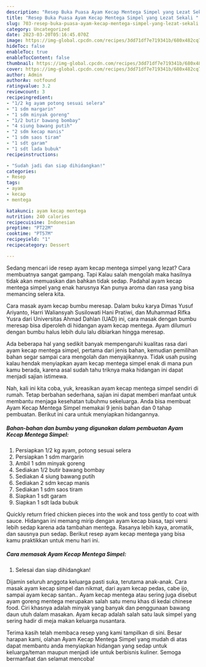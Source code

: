 ```yaml
---
description: "Resep Buka Puasa Ayam Kecap Mentega Simpel yang Lezat Sekali "
title: "Resep Buka Puasa Ayam Kecap Mentega Simpel yang Lezat Sekali "
slug: 703-resep-buka-puasa-ayam-kecap-mentega-simpel-yang-lezat-sekali
category: Uncategorized
date: 2023-03-20T05:16:45.070Z
image: https://img-global.cpcdn.com/recipes/3dd71df7e719341b/680x482cq70/ayam-kecap-mentega-simpel-foto-resep-utama.jpg
hideToc: false
enableToc: true
enableTocContent: false
thumbnail: https://img-global.cpcdn.com/recipes/3dd71df7e719341b/680x482cq70/ayam-kecap-mentega-simpel-foto-resep-utama.jpg
cover: https://img-global.cpcdn.com/recipes/3dd71df7e719341b/680x482cq70/ayam-kecap-mentega-simpel-foto-resep-utama.jpg
author: Admin
authorAv: notfound
ratingvalue: 3.2
reviewcount: 3
recipeingredient:
- "1/2 kg ayam potong sesuai selera"
- "1 sdm margarin"
- "1 sdm minyak goreng"
- "1/2 butir bawang bombay"
- "4 siung bawang putih"
- "2 sdm kecap manis"
- "1 sdm saos tiram"
- "1 sdt garam"
- "1 sdt lada bubuk"
recipeinstructions:

- "Sudah jadi dan siap dihidangkan!"
categories:
- Resep
tags:
- ayam
- kecap
- mentega

katakunci: ayam kecap mentega 
nutrition: 240 calories
recipecuisine: Indonesian
preptime: "PT22M"
cooktime: "PT57M"
recipeyield: "1"
recipecategory: Dessert

---
```



Sedang mencari ide resep ayam kecap mentega simpel yang lezat? Cara membuatnya sangat gampang. Tapi Kalau salah mengolah maka hasilnya tidak akan memuaskan dan bahkan tidak sedap. Padahal ayam kecap mentega simpel yang enak harusnya Kan punya aroma dan rasa yang bisa memancing selera kita.


Cara masak ayam kecap bumbu meresap. Dalam buku karya Dimas Yusuf Ariyanto, Harri Waliansyah Susilowati Hani Pratiwi, dan Muhammad Rifka Yusra dari Universitas Ahmad Dahlan (UAD) ini, cara masak dengan bumbu meresap bisa diperoleh di hidangan ayam kecap mentega. Ayam dilumuri dengan bumbu halus lebih dulu lalu dibiarkan hingga meresap.

Ada beberapa hal yang sedikit banyak mempengaruhi kualitas rasa dari ayam kecap mentega simpel, pertama dari jenis bahan, kemudian pemilihan bahan segar sampai cara mengolah dan menyajikannya. Tidak usah pusing kalau hendak menyiapkan ayam kecap mentega simpel enak di mana pun kamu berada, karena asal sudah tahu triknya maka hidangan ini dapat menjadi sajian istimewa.


Nah, kali ini kita coba, yuk, kreasikan ayam kecap mentega simpel sendiri di rumah. Tetap berbahan sederhana, sajian ini dapat memberi manfaat untuk membantu menjaga kesehatan tubuhmu sekeluarga. Anda bisa membuat Ayam Kecap Mentega Simpel memakai 9 jenis bahan dan 0 tahap pembuatan. Berikut ini cara untuk menyiapkan hidangannya.

<!--inarticleads1-->

##### Bahan-bahan dan bumbu yang digunakan dalam pembuatan Ayam Kecap Mentega Simpel:

1. Persiapkan 1/2 kg ayam, potong sesuai selera
1. Persiapkan 1 sdm margarin
1. Ambil 1 sdm minyak goreng
1. Sediakan 1/2 butir bawang bombay
1. Sediakan 4 siung bawang putih
1. Sediakan 2 sdm kecap manis
1. Sediakan 1 sdm saos tiram
1. Siapkan 1 sdt garam
1. Siapkan 1 sdt lada bubuk


Quickly return fried chicken pieces into the wok and toss gently to coat with sauce. Hidangan ini memang mirip dengan ayam kecap biasa, tapi versi lebih sedap karena ada tambahan mentega. Rasanya lebih kaya, aromatik, dan sausnya pun sedap. Berikut resep ayam kecap mentega yang bisa kamu praktikkan untuk menu hari ini. 

<!--inarticleads2-->

##### Cara memasak Ayam Kecap Mentega Simpel:


1. Selesai dan siap dihidangkan!

Dijamin seluruh anggota keluarga pasti suka, terutama anak-anak. Cara masak ayam kecap simpel dan nikmat, dari ayam kecap pedas, cabe ijo, sampai ayam kecap santan.. Ayam kecap mentega atau sering juga disebut ayam goreng mentega merupakan salah satu menu khas di kedai chinese food. Ciri khasnya adalah minyak yang banyak dan penggunaan bawang daun utuh dalam masakan. Ayam kecap adalah salah satu lauk simpel yang sering hadir di meja makan keluarga nusantara. 

Terima kasih telah membaca resep yang kami tampilkan di sini. Besar harapan kami, olahan Ayam Kecap Mentega Simpel yang mudah di atas dapat membantu anda menyiapkan hidangan yang sedap untuk keluarga/teman maupun menjadi ide untuk berbisnis kuliner. Semoga bermanfaat dan selamat mencoba!
